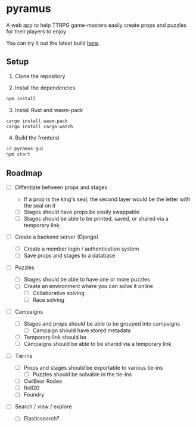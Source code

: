 # pyramus

A web app to help TTRPG game-masters easily create props and puzzles for their players to enjoy

You can try it out the latest build [here](https://pyramus.pages.dev/).

## Setup

1. Clone the repository

2. Install the dependencies

```bash
npm install
```

3. Install Rust and wasm-pack

```bash
cargo install wasm-pack
cargo install cargo-watch
```

4. Build the frontend

```bash
cd pyramus-gui
npm start
```

## Roadmap

- [ ] Diffentiate between props and stages

  - If a prop is the king's seal, the second layer would be the letter with the seal on it
  - [ ] Stages should have props be easily swappable
  - [ ] Stages should be able to be printed, saved, or shared via a temporary link

- [ ] Create a backend server (Django)

  - [ ] Create a member login / authentication system
  - [ ] Save props and stages to a database

- [ ] Puzzles

  - [ ] Stages should be able to have one or more puzzles
  - [ ] Create an environment where you can solve it online
    - [ ] Collaborative solving
    - [ ] Race solving

- [ ] Campaigns

  - [ ] Stages and props should be able to be grouped into campaigns
    - [ ] Campaign should have stored metadata
  - [ ] Temporary link should be
  - [ ] Campaigns should be able to be shared via a temporary link

- [ ] Tie-ins

  - [ ] Props and stages should be exportable to various tie-ins
    - [ ] Puzzles should be solvable in the tie-ins
  - [ ] OwlBear Rodeo
  - [ ] Roll20
  - [ ] Foundry

- [ ] Search / view / explore
  - [ ] Elasticsearch?
